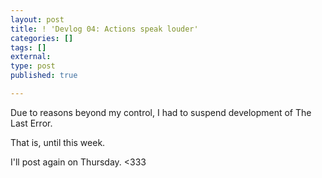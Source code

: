 ```yaml
---
layout: post
title: ! 'Devlog 04: Actions speak louder'
categories: []
tags: []
external:
type: post
published: true

---
```


Due to reasons beyond my control, I had to suspend development of The Last Error.

That is, until this week.

I'll post again on Thursday. <333
